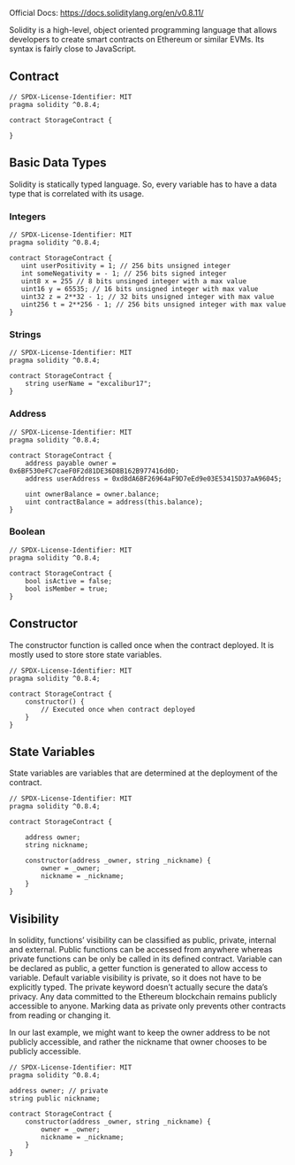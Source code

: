 Official Docs: https://docs.soliditylang.org/en/v0.8.11/

Solidity is a high-level, object oriented programming language that allows developers to create smart contracts on Ethereum or similar EVMs. Its syntax is fairly close to JavaScript.

## Contract

```solidity
// SPDX-License-Identifier: MIT
pragma solidity ^0.8.4;

contract StorageContract {

}
```

## Basic Data Types

Solidity is statically typed language. So, every variable has to have a data type that is correlated with its usage.

### Integers

```solidity
// SPDX-License-Identifier: MIT
pragma solidity ^0.8.4;

contract StorageContract {
   uint userPositivity = 1; // 256 bits unsigned integer
   int someNegativity = - 1; // 256 bits signed integer
   uint8 x = 255 // 8 bits unsinged integer with a max value
   uint16 y = 65535; // 16 bits unsigned integer with max value
   uint32 z = 2**32 - 1; // 32 bits unsigned integer with max value
   uint256 t = 2**256 - 1; // 256 bits unsigned integer with max value
}
```

### Strings

```solidity
// SPDX-License-Identifier: MIT
pragma solidity ^0.8.4;

contract StorageContract {
	string userName = "excalibur17";
}
```

### Address

```solidity
// SPDX-License-Identifier: MIT
pragma solidity ^0.8.4;

contract StorageContract {
	address payable owner = 0x6BF530eFC7caeF0F2d81DE36D8B162B977416d0D;
	address userAddress = 0xd8dA6BF26964aF9D7eEd9e03E53415D37aA96045;

	uint ownerBalance = owner.balance;
	uint contractBalance = address(this.balance);
}
```

### Boolean

```solidity
// SPDX-License-Identifier: MIT
pragma solidity ^0.8.4;

contract StorageContract {
	bool isActive = false;
	bool isMember = true;
}
```

## Constructor

The constructor function is called once when the contract deployed. It is mostly used to store store state variables.

```solidity
// SPDX-License-Identifier: MIT
pragma solidity ^0.8.4;

contract StorageContract {
	constructor() {
		// Executed once when contract deployed
	}
}
```

## State Variables

State variables are variables that are determined at the deployment of the contract.

```solidity
// SPDX-License-Identifier: MIT
pragma solidity ^0.8.4;

contract StorageContract {

	address owner;
	string nickname;

	constructor(address _owner, string _nickname) {
		owner = _owner;
		nickname = _nickname;
	}
}
```

## Visibility

In solidity, functions’ visibility can be classified as public, private, internal and external. Public functions can be accessed from anywhere whereas private functions can be only be called in its defined contract. Variable can be declared as public, a getter function is generated to allow access to variable. Default variable visibility is private, so it does not have to be explicitly typed. The private keyword doesn’t actually secure the data’s privacy. Any data committed to the Ethereum blockchain remains publicly accessible to anyone. Marking data as private only prevents other contracts from reading or changing it.

In our last example, we might want to keep the owner address to be not publicly accessible, and rather the nickname that owner chooses to be publicly accessible.

```solidity
// SPDX-License-Identifier: MIT
pragma solidity ^0.8.4;

address owner; // private
string public nickname;

contract StorageContract {
	constructor(address _owner, string _nickname) {
		owner = _owner;
		nickname = _nickname;
	}
}
```
